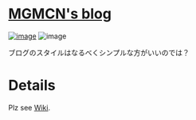 # [MGMCN's blog](https://blog.mgmcn.net/)
[![image](https://img.shields.io/github/deployments/MGMCN/Blog/Production?label=vercel&logo=vercel&style=for-the-badge)](https://github.com/MGMCN/Blog/deployments)
![image](https://img.shields.io/github/last-commit/MGMCN/Blog?color=red&logo=github&style=for-the-badge)  

ブログのスタイルはなるべくシンプルな方がいいのでは？
# Details
Plz see [Wiki](https://github.com/MGMCN/Blog/wiki).
